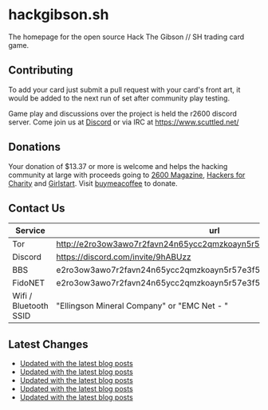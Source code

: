 # hackgibson.sh
The homepage for the open source Hack The Gibson // SH trading card game.


## Contributing

To add your card just submit a pull request with your card's front art, it would be added to the next run of set after community play testing.

Game play and discussions over the project is held the r2600 discord server. Come join us at [Discord](https://discord.com/invite/9hABUzz) or via IRC at https://www.scuttled.net/


## Donations

Your donation of $13.37 or more is welcome and helps the hacking community at large with proceeds going to [2600 Magazine](https://2600.com/), [Hackers for Charity](https://hackersforcharity.org) and [Girlstart](https://girlstart.org).  Visit [buymeacoffee](https://www.buymeacoffee.com/hackgibson.sh) to donate.


## Contact Us

Service | url
-|-
Tor | http://e2ro3ow3awo7r2favn24n65ycc2qmzkoayn5r57e3f56nvjwdcgg32ad.onion
Discord | https://discord.com/invite/9hABUzz
BBS | e2ro3ow3awo7r2favn24n65ycc2qmzkoayn5r57e3f56nvjwdcgg32ad.onion:23
FidoNET | e2ro3ow3awo7r2favn24n65ycc2qmzkoayn5r57e3f56nvjwdcgg32ad.onion:24554
Wifi / Bluetooth SSID | "Ellingson Mineral Company" or "EMC Net - <fidonet address>"

## Latest Changes
<!-- BLOG-POST-LIST:START -->
- [Updated with the latest blog posts](https://github.com/DFW2600/hackgibson.sh/commit/c4f4bb8bb2de63cb4b0f639b79fcf3fdffa794dd)
- [Updated with the latest blog posts](https://github.com/DFW2600/hackgibson.sh/commit/8446d13d65b20f82a4918da4ce08c9c17b85e69b)
- [Updated with the latest blog posts](https://github.com/DFW2600/hackgibson.sh/commit/434b268d04e3afbe3d78db4f5eea44c30feca438)
- [Updated with the latest blog posts](https://github.com/DFW2600/hackgibson.sh/commit/bc6f2d05ab1e916156fad45e0b349155501aee18)
- [Updated with the latest blog posts](https://github.com/DFW2600/hackgibson.sh/commit/eb8c5a161e1b9e838136ebc89e955ef6afd770a4)
<!-- BLOG-POST-LIST:END -->
